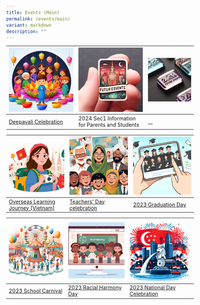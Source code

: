 ```yaml
---
title: Events (Main)
permalink: /events/main/
variant: markdown
description: ""
---
```

| ![](/images/Events/2023%20Deepavali/Deepavalithumbnail.jfif) | ![](/images/Events/blankthumbnail03.jfif) | ![](/images/Events/blankthumbnail01.jfif) |
| -------- | -------- | -------- |
| [Deepavali Celebration](/events/deepavali2023)     | 2024 Sec1 Information for Parents and Students     | __     |


| ![](/images/Events/2023%20OLJ%20(Vietnam)/OLJthumbnail.jfif) | ![](/images/Events/2023%20Teachers'%20Day/TDthumbnail.jfif) | ![](/images/Events/2023%20Graduation%20Day/Gradthumbnail.jfif) |
| -------- | -------- | -------- |
| [Overseas Learning Journey [Vietnam]](/events/olj2023)     | [Teachers' Day celebration](/events/td2023)     | [2023 Graduation Day](/events/gradday2023)     |


| ![](/images/Events/2023%20School%20Carnival/Sch_Carnival_thumbnail.jfif) | ![](/images/Events/2023%20RHD/RDthumbnail.jfif) | ![](/images/Events/2023%20National%20Day/NDPthumbnail.jfif) |
| ----- | ------ | ------- |
|[2023 School Carnival](/events/schoolcarnival2023/)   | [2023 Racial Harmony Day](/events/rhd2023/)     | [2023 National Day Celebration](/events/ndp2023/)    |